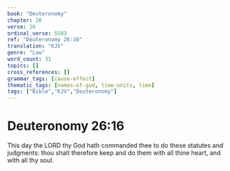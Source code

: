 ```yaml
---
book: "Deuteronomy"
chapter: 26
verse: 16
ordinal_verse: 5583
ref: "Deuteronomy 26:16"
translation: "KJV"
genre: "Law"
word_count: 31
topics: []
cross_references: []
grammar_tags: [cause-effect]
thematic_tags: [names-of-god, time-units, time]
tags: ["Bible","KJV","Deuteronomy"]
---
```


# Deuteronomy 26:16

This day the LORD thy God hath commanded thee to do these statutes and judgments: thou shalt therefore keep and do them with all thine heart, and with all thy soul.
